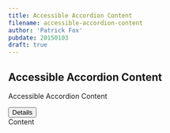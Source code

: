 ```yaml
---
title: Accessible Accordion Content
filename: accessible-accordion-content
author: 'Patrick Fox'
pubdate: 20150103
draft: true
---
```


<h2 data-page-title="Accessible Accordion Content">Accessible Accordion Content</h2>

Accessible Accordion Content

<div class="accordion" data-accordion>
	<button type="button" data-button="">Details</button>
	<div data-content="" aria-hidden="true">Content</div>
</div>

